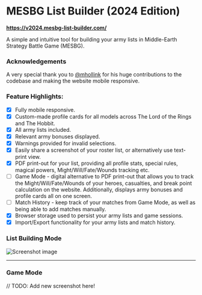 # MESBG List Builder (2024 Edition)

**https://v2024.mesbg-list-builder.com/**

A simple and intuitive tool for building your army lists in Middle-Earth Strategy Battle Game (MESBG).

### Acknowledgements

A very special thank you to [@mhollink](https://github.com/mhollink) for his huge contributions to the codebase and making the website mobile responsive.

### Feature Highlights:

- [x] Fully mobile responsive.
- [x] Custom-made profile cards for all models across The Lord of the Rings and The Hobbit.
- [x] All army lists included.
- [x] Relevant army bonuses displayed.
- [x] Warnings provided for invalid selections.
- [x] Easily share a screenshot of your roster list, or alternatively use text-print view.
- [x] PDF print-out for your list, providing all profile stats, special rules, magical powers, Might/Will/Fate/Wounds tracking etc.
- [ ] Game Mode - digital alternative to PDF print-out that allows you to track the Might/Will/Fate/Wounds of your heroes, casualties, and break point calculation on the website. Additionally, displays army bonuses and profile cards all on one screen.
- [ ] Match History - keep track of your matches from Game Mode, as well as being able to add matches manually.
- [x] Browser storage used to persist your army lists and game sessions.
- [x] Import/Export functionality for your army lists and match history.

### List Building Mode

![Screenshot image](https://pasteimg.com/images/2024/12/18/01.png)

---

### Game Mode

// TODO: Add new screenshot here!
